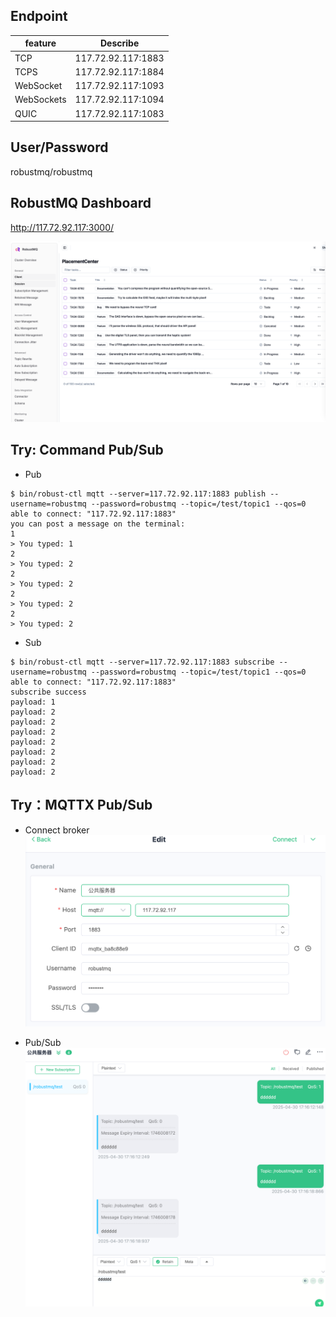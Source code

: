## Endpoint

| feature | Describe |
| --- | --- |
| TCP  | 117.72.92.117:1883 |
| TCPS | 117.72.92.117:1884 |
| WebSocket | 117.72.92.117:1093 |
| WebSockets | 117.72.92.117:1094 |
| QUIC | 117.72.92.117:1083 |

## User/Password

robustmq/robustmq

## RobustMQ Dashboard

<http://117.72.92.117:3000/>

![image](../../images/dashboard.png)

## Try: Command Pub/Sub

- Pub

```
$ bin/robust-ctl mqtt --server=117.72.92.117:1883 publish --username=robustmq --password=robustmq --topic=/test/topic1 --qos=0
able to connect: "117.72.92.117:1883"
you can post a message on the terminal:
1
> You typed: 1
2
> You typed: 2
2
> You typed: 2
2
> You typed: 2
2
> You typed: 2
```

- Sub

```
$ bin/robust-ctl mqtt --server=117.72.92.117:1883 subscribe --username=robustmq --password=robustmq --topic=/test/topic1 --qos=0
able to connect: "117.72.92.117:1883"
subscribe success
payload: 1
payload: 2
payload: 2
payload: 2
payload: 2
payload: 2
payload: 2
payload: 2
```

## Try：MQTTX Pub/Sub

- Connect broker
![image](../../images/mqttx01.png)

- Pub/Sub
![image](../../images/mqttx-2.png)